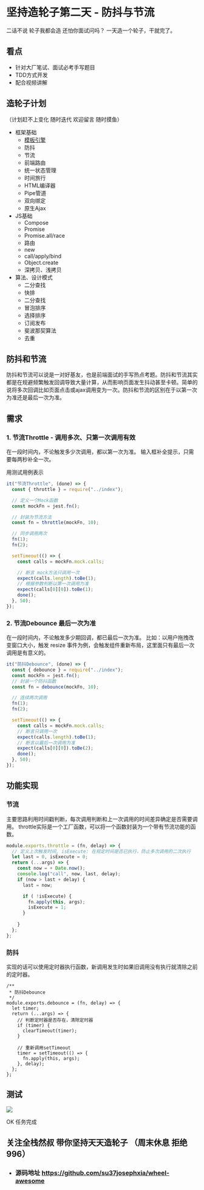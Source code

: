 # 坚持造轮子第二天 - 防抖与节流

二话不说 轮子我都会造 还怕你面试问吗？
一天造一个轮子，干就完了。

## 看点
- 针对大厂笔试、面试必考手写题目
- TDD方式开发
- 配合视频讲解


## 造轮子计划
（计划赶不上变化 随时迭代 欢迎留言 随时摸鱼）
- 框架基础
  - [模板引擎](https://juejin.im/post/6884138429181870093)
  - 防抖
  - 节流
  - 前端路由
  - 统一状态管理
  - 时间旅行
  - HTML编译器
  - Pipe管道
  - 双向绑定
  - 原生Ajax
- JS基础
  - Compose
  - Promise
  - Promise.all/race
  - 路由
  - new
  - call/apply/bind
  - Object.create
  - 深拷贝、浅拷贝
- 算法、设计模式
  - 二分查找
  - 快排
  - 二分查找
  - 冒泡排序
  - 选择排序
  - 订阅发布
  - 斐波那契算法
  - 去重


## 防抖和节流
防抖和节流可以说是一对好基友，也是前端面试的手写热点考题。防抖和节流其实都是在规避频繁触发回调导致大量计算，从而影响页面发生抖动甚至卡顿。简单的说将多次回调比如页面点击或ajax调用变为一次。防抖和节流的区别在于以第一次为准还是最后一次为准。

## 需求
### 1. 节流Throttle -  调用多次、只第一次调用有效
在一段时间内，不论触发多少次调用，都以第一次为准。
输入框补全提示，只需要每两秒补全一次。

用测试用例表示
```js
it("节流Throttle", (done) => {
  const { throttle } = require("../index");

  // 定义一个Mock函数
  const mockFn = jest.fn();

  // 封装为节流方法
  const fn = throttle(mockFn, 10);

  // 同步调用两次
  fn(1);
  fn(2);

  setTimeout(() => {
    const calls = mockFn.mock.calls;

    // 断言 mock方法只调用一次
    expect(calls.length).toBe(1);
    // 根据参数判断以第一次调用为准
    expect(calls[0][0]).toBe(1);
    done();
  }, 50);
});
```


### 2. 节流Debounce 最后一次为准
在一段时间内，不论触发多少期回调，都已最后一次为准。
比如：以用户拖拽改变窗口大小，触发 resize 事件为例，会触发组件重新布局，这里面只有最后一次调用是有意义的。

```js
it("防抖Debounce", (done) => {
  const { debounce } = require("../index");
  const mockFn = jest.fn();
  // 封装一个防抖函数
  const fn = debounce(mockFn, 10);

  // 连续两次调用
  fn(1);
  fn(2);

  setTimeout(() => {
    const calls = mockFn.mock.calls;
    // 断言只调用一次
    expect(calls.length).toBe(1);
    // 断言以最后一次调用为准
    expect(calls[0][0]).toBe(2);
    done();
  }, 50);
});
``` 



## 功能实现
### 节流
主要思路利用时间戳判断，每次调用判断和上一次调用的时间差异确定是否需要调用。
throttle实际是一个工厂函数，可以将一个函数封装为一个带有节流功能的函数。

```js
module.exports.throttle = (fn, delay) => {
  // 定义上次触发时间, isExecute: 在规定时间是否已执行，防止多次调用的二次执行
  let last = 0, isExecute = 0;
  return (...args) => {
    const now = + Date.now();
    console.log("call", now, last, delay);
    if (now > last + delay) {
      last = now;

      if ( !isExecute) {
        fn.apply(this, args);
        isExecute = 1;
      }
      
    }
  };
};

```

### 防抖
实现的话可以使用定时器执行函数，新调用发生时如果旧调用没有执行就清除之前的定时器。

```
/**
 * 防抖Debounce
 */
module.exports.debounce = (fn, delay) => {
  let timer;
  return (...args) => {
    // 判断定时器是否存在，清除定时器
    if (timer) {
      clearTimeout(timer);
    }

    // 重新调用setTimeout
    timer = setTimeout(() => {
      fn.apply(this, args);
    }, delay);
  };
};
```

## 测试

![](https://p9-juejin.byteimg.com/tos-cn-i-k3u1fbpfcp/531a5dd783ac40bcae2b89717e9ce5bf~tplv-k3u1fbpfcp-watermark.image)

OK 任务完成

## 关注全栈然叔 带你坚持天天造轮子 （周末休息 拒绝996）
- ### 源码地址 https://github.com/su37josephxia/wheel-awesome










